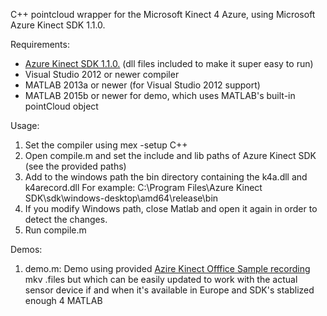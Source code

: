 C++ pointcloud wrapper for the Microsoft Kinect 4 Azure, using Microsoft Azure Kinect SDK 1.1.0.

Requirements:
- [Azure Kinect SDK 1.1.0.](http://download.microsoft.com/download/E/B/D/EBDBB3C1-ED3F-4236-96D6-2BCB352F3710/Azure%20Kinect%20SDK%201.1.0.msi) (dll files included to make it super easy to run)
- Visual Studio 2012 or newer compiler
- MATLAB 2013a or newer (for Visual Studio 2012 support)
- MATLAB 2015b or newer for demo, which uses MATLAB's built-in pointCloud object

Usage:
1) Set the compiler using mex -setup C++
2) Open compile.m and set the include and lib paths of Azure Kinect SDK (see the provided paths)
3) Add to the windows path the bin directory containing the k4a.dll and k4arecord.dll 
   For example: C:\Program Files\Azure Kinect SDK\sdk\windows-desktop\amd64\release\bin
4) If you modify Windows path, close Matlab and open it again in order to detect the changes.
3) Run compile.m

Demos:
1) demo.m: Demo using provided [Azire Kinect Offfice Sample recording](https://www.microsoft.com/en-us/download/details.aspx?id=58385&WT.mc_id=) mkv .files 
           but which can be easily updated to work with the actual sensor device
           if and when it's available in Europe and SDK's stablized enough 4 MATLAB